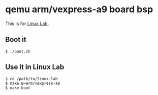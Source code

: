 
# qemu arm/vexpress-a9 board bsp

This is for [Linux Lab](https://tinylab.org/linux-lab).

## Boot it

    $ ./boot.sh

## Use it in Linux Lab

    $ cd /path/to/linux-lab
    $ make B=arm/vexpress-a9
    $ make boot
